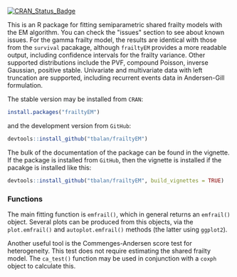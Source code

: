 
<!-- README.md is generated from README.Rmd. Please edit that file -->
[![CRAN\_Status\_Badge](http://www.r-pkg.org/badges/version/frailtyEM)](https://cran.r-project.org/package=frailtyEM)

This is an R package for fitting semiparametric shared frailty models with the EM algorithm. You can check the "issues" section to see about known issues. For the gamma frailty model, the results are identical with those from the `survival` pacakage, although `frailtyEM` provides a more readable output, including confidence intervals for the frailty variance. Other supported distributions include the PVF, compound Poisson, inverse Gaussian, positive stable. Univariate and multivariate data with left truncation are supported, including recurrent events data in Andersen-Gill formulation.

The stable version may be installed from `CRAN`:

``` r
install.packages("frailtyEM")
```

and the development version from `GitHub`:

``` r
devtools::install_github("tbalan/frailtyEM")
```

The bulk of the documentation of the package can be found in the vignette. If the package is installed from `GitHub`, then the vignette is installed if the pacakge is installed like this:

``` r
devtools::install_github("tbalan/frailtyEM", build_vignettes = TRUE)
```

### Functions

The main fitting function is `emfrail()`, which in general returns an `emfrail()` object. Several plots can be produced from this objects, via the `plot.emfrail()` and `autoplot.emfrail()` methods (the latter using `ggplot2`).

Another useful tool is the Commenges-Andersen score test for heterogeneity. This test does not require estimating the shared frailty model. The `ca_test()` function may be used in conjunction with a `coxph` object to calculate this.

